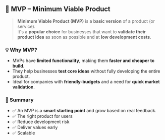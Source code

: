 ## 🚀 MVP – Minimum Viable Product

> **Minimum Viable Product (MVP)** is a **basic version** of a product (or service).  
> It's a **popular choice** for businesses that want to **validate their product idea** as soon as possible and at **low development costs**.


### 💡 Why MVP?

- MVPs have **limited functionality**, making them **faster and cheaper to build**.
- They help businesses **test core ideas** without fully developing the entire product.
- Ideal for companies with **friendly-budgets** and a need for **quick market validation**.


### 🧩 Summary

- ✅ An MVP is a **smart starting point** and grow based on real feedback.
- ✅ The right product for users
- ✅ Reduce development risk 
- ✅ Deliver values early  
- ✅ Scalable 

